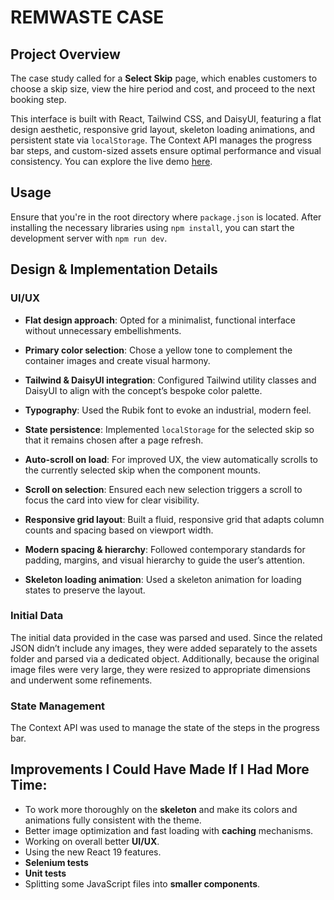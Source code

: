 # REMWASTE CASE

## Project Overview

The case study called for a **Select Skip** page, which enables customers to choose a skip size, view the hire period and cost, and proceed to the next booking step. 

This interface is built with React, Tailwind CSS, and DaisyUI, featuring a flat design aesthetic, responsive grid layout, skeleton loading animations, and persistent state via `localStorage`. The Context API manages the progress bar steps, and custom-sized assets ensure optimal performance and visual consistency. You can explore the live demo [here](https://remwaste-case-cankat.netlify.app/). 


## Usage

Ensure that you're in the root directory where `package.json` is located. After installing the necessary libraries using `npm install`, you can start the development server with `npm run dev`.

## Design & Implementation Details

### UI/UX

- **Flat design approach**: Opted for a minimalist, functional interface without unnecessary embellishments.

- **Primary color selection**: Chose a yellow tone to complement the container images and create visual harmony.

- **Tailwind & DaisyUI integration**: Configured Tailwind utility classes and DaisyUI to align with the concept’s bespoke color palette.

- **Typography**: Used the Rubik font to evoke an industrial, modern feel.

- **State persistence**: Implemented `localStorage` for the selected skip so that it remains chosen after a page refresh.

- **Auto-scroll on load**: For improved UX, the view automatically scrolls to the currently selected skip when the component mounts.

- **Scroll on selection**: Ensured each new selection triggers a scroll to focus the card into view for clear visibility.

- **Responsive grid layout**: Built a fluid, responsive grid that adapts column counts and spacing based on viewport width.

- **Modern spacing & hierarchy**: Followed contemporary standards for padding, margins, and visual hierarchy to guide the user’s attention.

- **Skeleton loading animation**: Used a skeleton animation for loading states to preserve the layout.

### Initial Data

The initial data provided in the case was parsed and used. Since the related JSON didn’t include any images, they were added separately to the assets folder and parsed via a dedicated object. Additionally, because the original image files were very large, they were resized to appropriate dimensions and underwent some refinements.

### State Management

The Context API was used to manage the state of the steps in the progress bar.


## Improvements I Could Have Made If I Had More Time:

- To work more thoroughly on the **skeleton** and make its colors and animations fully consistent with the theme.
- Better image optimization and fast loading with **caching** mechanisms.
- Working on overall better **UI/UX**.
- Using the new React 19 features.
- **Selenium tests**
- **Unit tests**
- Splitting some JavaScript files into **smaller components**.
